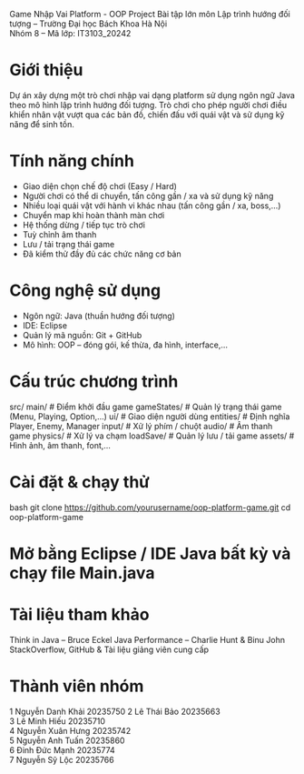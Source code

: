 Game Nhập Vai Platform - OOP Project
Bài tập lớn môn Lập trình hướng đối tượng – Trường Đại học Bách Khoa Hà Nội  
Nhóm 8 – Mã lớp: IT3103_20242

# Giới thiệu

Dự án xây dựng một trò chơi nhập vai dạng platform sử dụng ngôn ngữ Java theo mô hình lập trình hướng đối tượng. Trò chơi cho phép người chơi điều khiển nhân vật vượt qua các bản đồ, chiến đấu với quái vật và sử dụng kỹ năng để sinh tồn.

# Tính năng chính

-  Giao diện chọn chế độ chơi (Easy / Hard)
-  Người chơi có thể di chuyển, tấn công gần / xa và sử dụng kỹ năng
-  Nhiều loại quái vật với hành vi khác nhau (tấn công gần / xa, boss,…)
-  Chuyển map khi hoàn thành màn chơi
-  Hệ thống dừng / tiếp tục trò chơi
-  Tuỳ chỉnh âm thanh
-  Lưu / tải trạng thái game
-  Đã kiểm thử đầy đủ các chức năng cơ bản

# Công nghệ sử dụng

- Ngôn ngữ: Java (thuần hướng đối tượng)
- IDE: Eclipse
- Quản lý mã nguồn: Git + GitHub
- Mô hình: OOP – đóng gói, kế thừa, đa hình, interface,…

# Cấu trúc chương trình

src/
 main/ # Điểm khởi đầu game
 gameStates/ # Quản lý trạng thái game (Menu, Playing, Option,…)
 ui/ # Giao diện người dùng
 entities/ # Định nghĩa Player, Enemy, Manager
 input/ # Xử lý phím / chuột
 audio/ # Âm thanh game
 physics/ # Xử lý va chạm
 loadSave/ # Quản lý lưu / tải game
 assets/ # Hình ảnh, âm thanh, font,...

# Cài đặt & chạy thử

bash
git clone https://github.com/yourusername/oop-platform-game.git
cd oop-platform-game
# Mở bằng Eclipse / IDE Java bất kỳ và chạy file Main.java

# Tài liệu tham khảo
Think in Java – Bruce Eckel
Java Performance – Charlie Hunt & Binu John
StackOverflow, GitHub & Tài liệu giảng viên cung cấp

# Thành viên nhóm
1 Nguyễn Danh Khải	20235750
2 Lê Thái Bảo	20235663	
3	Lê Minh Hiếu	20235710	
4	Nguyễn Xuân Hưng	20235742	
5	Nguyễn Anh Tuấn	20235860	
6	Đinh Đức Mạnh	20235774	
7	Nguyễn Sỹ Lộc	20235766
